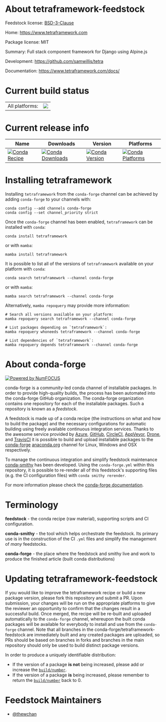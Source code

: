 About tetraframework-feedstock
==============================

Feedstock license: [BSD-3-Clause](https://github.com/conda-forge/tetraframework-feedstock/blob/main/LICENSE.txt)

Home: https://www.tetraframework.com

Package license: MIT

Summary: Full stack component framework for Django using Alpine.js

Development: https://github.com/samwillis/tetra

Documentation: https://www.tetraframework.com/docs/

Current build status
====================


<table><tr><td>All platforms:</td>
    <td>
      <a href="https://dev.azure.com/conda-forge/feedstock-builds/_build/latest?definitionId=16554&branchName=main">
        <img src="https://dev.azure.com/conda-forge/feedstock-builds/_apis/build/status/tetraframework-feedstock?branchName=main">
      </a>
    </td>
  </tr>
</table>

Current release info
====================

| Name | Downloads | Version | Platforms |
| --- | --- | --- | --- |
| [![Conda Recipe](https://img.shields.io/badge/recipe-tetraframework-green.svg)](https://anaconda.org/conda-forge/tetraframework) | [![Conda Downloads](https://img.shields.io/conda/dn/conda-forge/tetraframework.svg)](https://anaconda.org/conda-forge/tetraframework) | [![Conda Version](https://img.shields.io/conda/vn/conda-forge/tetraframework.svg)](https://anaconda.org/conda-forge/tetraframework) | [![Conda Platforms](https://img.shields.io/conda/pn/conda-forge/tetraframework.svg)](https://anaconda.org/conda-forge/tetraframework) |

Installing tetraframework
=========================

Installing `tetraframework` from the `conda-forge` channel can be achieved by adding `conda-forge` to your channels with:

```
conda config --add channels conda-forge
conda config --set channel_priority strict
```

Once the `conda-forge` channel has been enabled, `tetraframework` can be installed with `conda`:

```
conda install tetraframework
```

or with `mamba`:

```
mamba install tetraframework
```

It is possible to list all of the versions of `tetraframework` available on your platform with `conda`:

```
conda search tetraframework --channel conda-forge
```

or with `mamba`:

```
mamba search tetraframework --channel conda-forge
```

Alternatively, `mamba repoquery` may provide more information:

```
# Search all versions available on your platform:
mamba repoquery search tetraframework --channel conda-forge

# List packages depending on `tetraframework`:
mamba repoquery whoneeds tetraframework --channel conda-forge

# List dependencies of `tetraframework`:
mamba repoquery depends tetraframework --channel conda-forge
```


About conda-forge
=================

[![Powered by
NumFOCUS](https://img.shields.io/badge/powered%20by-NumFOCUS-orange.svg?style=flat&colorA=E1523D&colorB=007D8A)](https://numfocus.org)

conda-forge is a community-led conda channel of installable packages.
In order to provide high-quality builds, the process has been automated into the
conda-forge GitHub organization. The conda-forge organization contains one repository
for each of the installable packages. Such a repository is known as a *feedstock*.

A feedstock is made up of a conda recipe (the instructions on what and how to build
the package) and the necessary configurations for automatic building using freely
available continuous integration services. Thanks to the awesome service provided by
[Azure](https://azure.microsoft.com/en-us/services/devops/), [GitHub](https://github.com/),
[CircleCI](https://circleci.com/), [AppVeyor](https://www.appveyor.com/),
[Drone](https://cloud.drone.io/welcome), and [TravisCI](https://travis-ci.com/)
it is possible to build and upload installable packages to the
[conda-forge](https://anaconda.org/conda-forge) [anaconda.org](https://anaconda.org/)
channel for Linux, Windows and OSX respectively.

To manage the continuous integration and simplify feedstock maintenance
[conda-smithy](https://github.com/conda-forge/conda-smithy) has been developed.
Using the ``conda-forge.yml`` within this repository, it is possible to re-render all of
this feedstock's supporting files (e.g. the CI configuration files) with ``conda smithy rerender``.

For more information please check the [conda-forge documentation](https://conda-forge.org/docs/).

Terminology
===========

**feedstock** - the conda recipe (raw material), supporting scripts and CI configuration.

**conda-smithy** - the tool which helps orchestrate the feedstock.
                   Its primary use is in the construction of the CI ``.yml`` files
                   and simplify the management of *many* feedstocks.

**conda-forge** - the place where the feedstock and smithy live and work to
                  produce the finished article (built conda distributions)


Updating tetraframework-feedstock
=================================

If you would like to improve the tetraframework recipe or build a new
package version, please fork this repository and submit a PR. Upon submission,
your changes will be run on the appropriate platforms to give the reviewer an
opportunity to confirm that the changes result in a successful build. Once
merged, the recipe will be re-built and uploaded automatically to the
`conda-forge` channel, whereupon the built conda packages will be available for
everybody to install and use from the `conda-forge` channel.
Note that all branches in the conda-forge/tetraframework-feedstock are
immediately built and any created packages are uploaded, so PRs should be based
on branches in forks and branches in the main repository should only be used to
build distinct package versions.

In order to produce a uniquely identifiable distribution:
 * If the version of a package **is not** being increased, please add or increase
   the [``build/number``](https://docs.conda.io/projects/conda-build/en/latest/resources/define-metadata.html#build-number-and-string).
 * If the version of a package **is** being increased, please remember to return
   the [``build/number``](https://docs.conda.io/projects/conda-build/en/latest/resources/define-metadata.html#build-number-and-string)
   back to 0.

Feedstock Maintainers
=====================

* [@thewchan](https://github.com/thewchan/)

